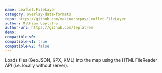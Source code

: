```yaml
---
name: Leaflet.FileLayer
category: overlay-data-formats
repo: https://github.com/makinacorpus/Leaflet.FileLayer
author: Mathieu Leplatre
author-url: https://github.com/leplatrem
demo: 
compatible-v0:
compatible-v1: true
compatible-v2: false
---
```


Loads files (GeoJSON, GPX, KML) into the map using the HTML FileReader API (i.e. locally without server).
